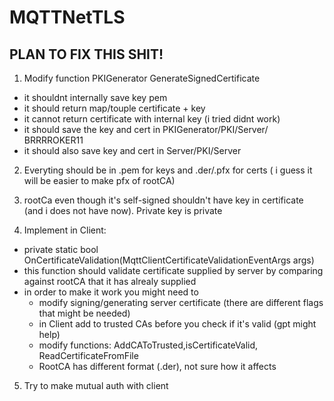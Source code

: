 # MQTTNetTLS


## PLAN TO FIX THIS SHIT!

1. Modify function PKIGenerator GenerateSignedCertificate
- it shouldnt internally save key pem
- it should return map/touple certificate + key
- it cannot return certificate with internal key (i tried didnt work)
- it should save the key and cert in PKIGenerator/PKI/Server/ BRRRROKER11
- it should also save key and cert in Server/PKI/Server

2. Everyting should be in .pem for keys and .der/.pfx for certs ( i guess it will be easier to make pfx of rootCA)

3. rootCa even though it's self-signed shouldn't have key in certificate (and i does not have now). Private key is private

4. Implement in Client:

- private static bool OnCertificateValidation(MqttClientCertificateValidationEventArgs args)
- this function should validate certificate supplied by server by comparing against rootCA that it has alrealy supplied
- in order to make it work you might need to
    - modify signing/generating server certificate (there are different flags that might be needed)
    - in Client add to trusted CAs before you check if it's valid (gpt might help)
    - modify functions:  AddCAToTrusted,isCertificateValid, ReadCertificateFromFile
    - RootCA has different format (.der), not sure how it affects


5. Try to make mutual auth with client


